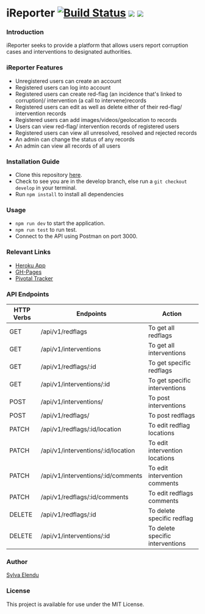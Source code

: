 # iReporter [![Build Status](https://travis-ci.com/blackdevelopa/iReporter.svg?branch=develop)](https://travis-ci.com/blackdevelopa/iReporter) <a href="https://codeclimate.com/github/blackdevelopa/iReporter/maintainability"><img src="https://api.codeclimate.com/v1/badges/c6341af171d23107cbc1/maintainability" /></a> <a href="https://codeclimate.com/github/blackdevelopa/iReporter/test_coverage"><img src="https://api.codeclimate.com/v1/badges/c6341af171d23107cbc1/test_coverage" /></a>

### Introduction
iReporter seeks to provide a platform that allows users report corruption cases and interventions to designated authorities.

### iReporter Features
* Unregistered users can create an account
* Registered users can log into account
* Registered users can create red-flag (an incidence that's linked to corruption)/ intervention (a call to intervene)records
* Registered users can edit as well as delete either of their red-flag/ intervention records
* Registered users can add images/videos/geolocation to records
* Users can view red-flag/ intervention records of registered users
* Registered users can view all unresolved, resolved and rejected records
* An admin can change the status of any records
* An admin can view all records of all users

### Installation Guide
* Clone this repository [here](https://github.com/blackdevelopa/iReporter.git).
* Check to see you are in the develop branch, else run a `git checkout develop` in your terminal.
* Run `npm install` to install all dependencies

### Usage
* `npm run dev` to start the application.
* `npm run test` to run test.
* Connect to the API using Postman on port 3000.

### Relevant Links
* [Heroku App](https://ireporter234.herokuapp.com/)
* [GH-Pages]()
* [Pivotal Tracker](https://www.pivotaltracker.com/n/projects/2226848)

### API Endpoints
| HTTP Verbs | Endpoints | Action |
| --- | --- | --- |
| GET | /api/v1/redflags | To get all redflags |
| GET | /api/v1/interventions | To get all interventions |
| GET | /api/v1/redflags/:id | To get specific redflags |
| GET | /api/v1/interventions/:id | To get specific interventions |
| POST | /api/v1/interventions/ | To post interventions |
| POST | /api/v1/redflags/ | To post redflags |
| PATCH | /api/v1/redflags/:id/location | To edit redflag locations |
| PATCH | /api/v1/interventions/:id/location | To edit intervention locations |
| PATCH | /api/v1/interventions/:id/comments | To edit intervention comments |
| PATCH | /api/v1/redflags/:id/comments | To edit redflags comments |
| DELETE | /api/v1/redflags/:id | To delete specific redflag |
| DELETE | /api/v1/interventions/:id | To delete specific interventions |


### Author
[Sylva Elendu](https://github.com/blackdevelopa)

### License
This project is available for use under the MIT License.